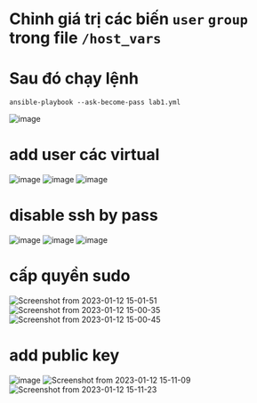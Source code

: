# Chỉnh giá trị các biến `user` `group` trong file `/host_vars`
# Sau đó chạy lệnh
```
ansible-playbook --ask-become-pass lab1.yml 
```
![image](https://user-images.githubusercontent.com/91528234/212241790-1fe7ea4a-1bd8-4adf-aa67-50349d66a173.png)


# add user các virtual

![image](https://user-images.githubusercontent.com/91528234/212009531-2082540f-2e04-438a-9f93-5a0fdb62ecb4.png)
![image](https://user-images.githubusercontent.com/91528234/212009591-5e233e23-bbe7-466f-b6e9-f25b6221d368.png)
![image](https://user-images.githubusercontent.com/91528234/212009664-56eb01f5-25e2-4227-8679-b447de82b36c.png)
# disable ssh by pass
![image](https://user-images.githubusercontent.com/91528234/212009997-97ee1985-3246-4920-85ce-4c0fd5feff64.png)
![image](https://user-images.githubusercontent.com/91528234/212010099-4abd11a5-e12e-4273-a576-fb484bd03ef2.png)
![image](https://user-images.githubusercontent.com/91528234/212010180-8358cd66-c3f5-48f6-abae-22026cd2eb0f.png)
# cấp quyền sudo
![Screenshot from 2023-01-12 15-01-51](https://user-images.githubusercontent.com/91528234/212010923-0e633a99-8e31-4e31-9f84-d5cf80f692a5.png)
![Screenshot from 2023-01-12 15-00-35](https://user-images.githubusercontent.com/91528234/212010994-e1fadfea-8e6e-4836-8587-6c7f5581ad58.png)
![Screenshot from 2023-01-12 15-00-45](https://user-images.githubusercontent.com/91528234/212010984-1a211acd-d818-47e2-90be-044e192760ac.png)
# add public key
![image](https://user-images.githubusercontent.com/91528234/212012521-5f312243-f36b-4a9e-a9e3-92013a7ef35e.png)
![Screenshot from 2023-01-12 15-11-09](https://user-images.githubusercontent.com/91528234/212012843-d96288ff-2a5e-4252-a002-5be81f682d42.png)
![Screenshot from 2023-01-12 15-11-23](https://user-images.githubusercontent.com/91528234/212012852-e67660a6-759f-44d8-8b69-0a6335fab5b4.png)
